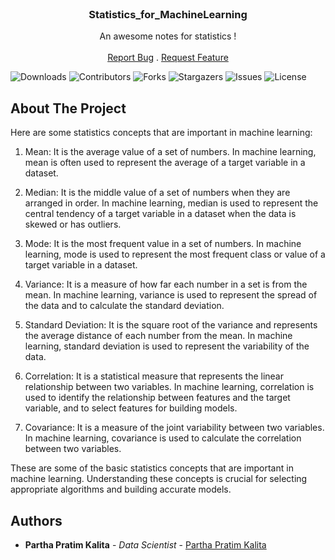 <br/>
<p align="center">
  <h3 align="center">Statistics_for_MachineLearning</h3>

  <p align="center">
    An awesome notes for statistics !
    <br/>
    <br/>
    <a href="https://github.com/p2kalita/Statistics_for_MachineLearning/issues">Report Bug</a>
    .
    <a href="https://github.com/p2kalita/Statistics_for_MachineLearning/issues">Request Feature</a>
  </p>
</p>

![Downloads](https://img.shields.io/github/downloads/p2kalita/Statistics_for_MachineLearning/total) ![Contributors](https://img.shields.io/github/contributors/p2kalita/Statistics_for_MachineLearning?color=dark-green) ![Forks](https://img.shields.io/github/forks/p2kalita/Statistics_for_MachineLearning?style=social) ![Stargazers](https://img.shields.io/github/stars/p2kalita/Statistics_for_MachineLearning?style=social) ![Issues](https://img.shields.io/github/issues/p2kalita/Statistics_for_MachineLearning) ![License](https://img.shields.io/github/license/p2kalita/Statistics_for_MachineLearning) 

## About The Project

Here are some statistics concepts that are important in machine learning:
1. Mean: It is the average value of a set of numbers. In machine learning, mean is often used to represent the average of a target variable in a dataset.

2. Median: It is the middle value of a set of numbers when they are arranged in order. In machine learning, median is used to represent the central tendency of a target variable in a dataset when the data is skewed or has outliers.

3. Mode: It is the most frequent value in a set of numbers. In machine learning, mode is used to represent the most frequent class or value of a target variable in a dataset.

4. Variance: It is a measure of how far each number in a set is from the mean. In machine learning, variance is used to represent the spread of the data and to calculate the standard deviation.

5. Standard Deviation: It is the square root of the variance and represents the average distance of each number from the mean. In machine learning, standard deviation is used to represent the variability of the data.

6. Correlation: It is a statistical measure that represents the linear relationship between two variables. In machine learning, correlation is used to identify the relationship between features and the target variable, and to select features for building models.

7. Covariance: It is a measure of the joint variability between two variables. In machine learning, covariance is used to calculate the correlation between two variables.

These are some of the basic statistics concepts that are important in machine learning. Understanding these concepts is crucial for selecting appropriate algorithms and building accurate models.



## Authors

* **Partha Pratim Kalita** - *Data Scientist* - [Partha Pratim Kalita](https://github.com/p2kalita) 

